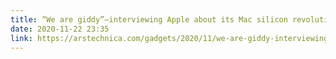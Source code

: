 ```yaml
---
title: “We are giddy”—interviewing Apple about its Mac silicon revolution - 3 | Ars Technica
date: 2020-11-22 23:35
link: https://arstechnica.com/gadgets/2020/11/we-are-giddy-interviewing-apple-about-its-mac-silicon-revolution/3/
---
```

